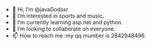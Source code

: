 - 👋 Hi, I’m @javaGodssr
- 👀 I’m interested in sports and music.
- 🌱 I’m currently learning asp.net and python.
- 💞️ I’m looking to collaborate on everyone.
- 📫 How to reach me :my qq mumber is 2842948496.

<!---
javaGodssr/javaGodssr is a ✨ special ✨ repository because its `README.md` (this file) appears on your GitHub profile.
You can click the Preview link to take a look at your changes.
--->
